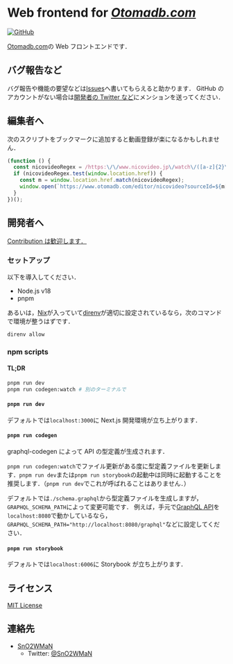 # Web frontend for _[Otomadb.com](https://otomadb.com/)_

[![GitHub](https://img.shields.io/github/license/otomad-database/web?style=flat)](https://github.com/otomad-database/web/blob/main/LICENSE)

[Otomadb.com](https://otomadb.com/)の Web フロントエンドです．

## バグ報告など

バグ報告や機能の要望などは[Issues](https://github.com/otomad-database/web/issues)へ書いてもらえると助かります．
GitHub のアカウントがない場合は[開発者の Twitter など](#連絡先)にメンションを送ってください．

## 編集者へ

次のスクリプトをブックマークに追加すると動画登録が楽になるかもしれません．

```javascript
(function () {
  const nicovideoRegex = /https:\/\/www.nicovideo.jp\/watch\/([a-z]{2}\d+)+/;
  if (nicovideoRegex.test(window.location.href)) {
    const m = window.location.href.match(nicovideoRegex);
    window.open(`https://www.otomadb.com/editor/nicovideo?sourceId=${m[1]}`);
  }
})();
```

## 開発者へ

[Contribution は歓迎します．](https://www.youtube.com/watch?v=P9HULx5_-cA&t=198s)

### セットアップ

以下を導入してください．

- Node.js v18
- pnpm

あるいは，[Nix](https://nixos.org/)が入っていて[direnv](https://github.com/direnv/direnv/wiki/Nix)が適切に設定されているなら，次のコマンドで環境が整うはずです．

```shell
direnv allow
```

### npm scripts

#### TL;DR

```bash
pnpm run dev
pnpm run codegen:watch # 別のターミナルで
```

#### `pnpm run dev`

デフォルトでは`localhost:3000`に Next.js 開発環境が立ち上がります．

#### `pnpm run codegen`

graphql-codegen によって API の型定義が生成されます．

`pnpm run codegen:watch`でファイル更新がある度に型定義ファイルを更新します．`pnpm run dev`または`pnpm run storybook`の起動中は同時に起動することを推奨します．（`pnpm run dev`でこれが呼ばれることはありません．）

デフォルトでは`./schema.graphql`から型定義ファイルを生成しますが，`GRAPHQL_SCHEMA_PATH`によって変更可能です．
例えば，手元で[GraphQL API](https://github.com/otomad-database/api)を`localhost:8080`で動かしているなら，`GRAPHQL_SCHEMA_PATH="http://localhost:8080/graphql"`などに設定してください．

#### `pnpm run storybook`

デフォルトでは`localhost:6006`に Storybook が立ち上がります．

## ライセンス

[MIT License](https://github.com/otomad-database/web/blob/main/LICENSE)

## 連絡先

- [SnO2WMaN](https://github.com/SnO2WMaN)
  - Twitter: [@SnO2WMaN](https://twitter.com/SnO2WMaN)

